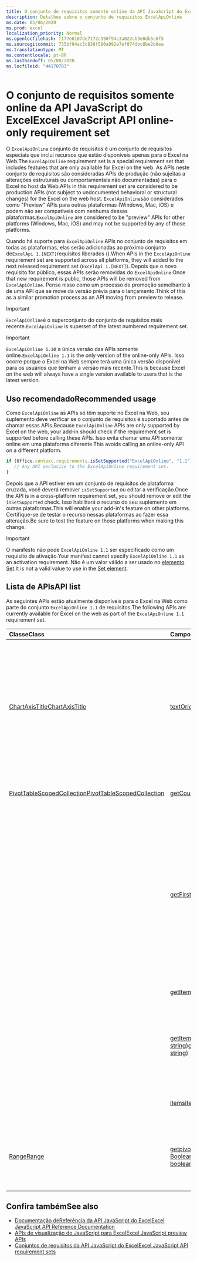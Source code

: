 ```yaml
---
title: O conjunto de requisitos somente online da API JavaScript do Excel
description: Detalhes sobre o conjunto de requisitos ExcelApiOnline
ms.date: 05/06/2020
ms.prod: excel
localization_priority: Normal
ms.openlocfilehash: f177e0107de7172c350f94c3a022cb3e0db5c6f5
ms.sourcegitcommit: 735bf94ac3c838f580a992e7ef074dbc8be2b0ea
ms.translationtype: MT
ms.contentlocale: pt-BR
ms.lasthandoff: 05/08/2020
ms.locfileid: "44170783"
---
```

# <a name="excel-javascript-api-online-only-requirement-set"></a><span data-ttu-id="a42a3-103">O conjunto de requisitos somente online da API JavaScript do Excel</span><span class="sxs-lookup"><span data-stu-id="a42a3-103">Excel JavaScript API online-only requirement set</span></span>

<span data-ttu-id="a42a3-104">O `ExcelApiOnline` conjunto de requisitos é um conjunto de requisitos especiais que inclui recursos que estão disponíveis apenas para o Excel na Web.</span><span class="sxs-lookup"><span data-stu-id="a42a3-104">The `ExcelApiOnline` requirement set is a special requirement set that includes features that are only available for Excel on the web.</span></span> <span data-ttu-id="a42a3-105">As APIs neste conjunto de requisitos são consideradas APIs de produção (não sujeitas a alterações estruturais ou comportamentais não documentadas) para o Excel no host da Web.</span><span class="sxs-lookup"><span data-stu-id="a42a3-105">APIs in this requirement set are considered to be production APIs (not subject to undocumented behavioral or structural changes) for the Excel on the web host.</span></span> <span data-ttu-id="a42a3-106">`ExcelApiOnline`são considerados como "Preview" APIs para outras plataformas (Windows, Mac, iOS) e podem não ser compatíveis com nenhuma dessas plataformas.</span><span class="sxs-lookup"><span data-stu-id="a42a3-106">`ExcelApiOnline` are considered to be "preview" APIs for other platforms (Windows, Mac, iOS) and may not be supported by any of those platforms.</span></span>

<span data-ttu-id="a42a3-107">Quando há suporte para `ExcelApiOnline` APIs no conjunto de requisitos em todas as plataformas, elas serão adicionadas ao próximo conjunto de`ExcelApi 1.[NEXT]`requisitos liberados ().</span><span class="sxs-lookup"><span data-stu-id="a42a3-107">When APIs in the `ExcelApiOnline` requirement set are supported across all platforms, they will added to the next released requirement set (`ExcelApi 1.[NEXT]`).</span></span> <span data-ttu-id="a42a3-108">Depois que o novo requisito for público, essas APIs serão removidas do `ExcelApiOnline`.</span><span class="sxs-lookup"><span data-stu-id="a42a3-108">Once that new requirement is public, those APIs will be removed from `ExcelApiOnline`.</span></span> <span data-ttu-id="a42a3-109">Pense nisso como um processo de promoção semelhante à de uma API que se move da versão prévia para o lançamento.</span><span class="sxs-lookup"><span data-stu-id="a42a3-109">Think of this as a similar promotion process as an API moving from preview to release.</span></span>

> [!IMPORTANT]
> <span data-ttu-id="a42a3-110">`ExcelApiOnline`é o superconjunto do conjunto de requisitos mais recente.</span><span class="sxs-lookup"><span data-stu-id="a42a3-110">`ExcelApiOnline` is superset of the latest numbered requirement set.</span></span>

> [!IMPORTANT]
> <span data-ttu-id="a42a3-111">`ExcelApiOnline 1.1`é a única versão das APIs somente online.</span><span class="sxs-lookup"><span data-stu-id="a42a3-111">`ExcelApiOnline 1.1` is the only version of the online-only APIs.</span></span> <span data-ttu-id="a42a3-112">Isso ocorre porque o Excel na Web sempre terá uma única versão disponível para os usuários que tenham a versão mais recente.</span><span class="sxs-lookup"><span data-stu-id="a42a3-112">This is because Excel on the web will always have a single version available to users that is the latest version.</span></span>

## <a name="recommended-usage"></a><span data-ttu-id="a42a3-113">Uso recomendado</span><span class="sxs-lookup"><span data-stu-id="a42a3-113">Recommended usage</span></span>

<span data-ttu-id="a42a3-114">Como `ExcelApiOnline` as APIs só têm suporte no Excel na Web, seu suplemento deve verificar se o conjunto de requisitos é suportado antes de chamar essas APIs.</span><span class="sxs-lookup"><span data-stu-id="a42a3-114">Because `ExcelApiOnline` APIs are only supported by Excel on the web, your add-in should check if the requirement set is supported before calling these APIs.</span></span> <span data-ttu-id="a42a3-115">Isso evita chamar uma API somente online em uma plataforma diferente.</span><span class="sxs-lookup"><span data-stu-id="a42a3-115">This avoids calling an online-only API on a different platform.</span></span>

```js
if (Office.context.requirements.isSetSupported("ExcelApiOnline", "1.1")) {
   // Any API exclusive to the ExcelApiOnline requirement set.
}
```

<span data-ttu-id="a42a3-116">Depois que a API estiver em um conjunto de requisitos de plataforma cruzada, você deverá remover `isSetSupported` ou editar a verificação.</span><span class="sxs-lookup"><span data-stu-id="a42a3-116">Once the API is in a cross-platform requirement set, you should remove or edit the `isSetSupported` check.</span></span> <span data-ttu-id="a42a3-117">Isso habilitará o recurso do seu suplemento em outras plataformas.</span><span class="sxs-lookup"><span data-stu-id="a42a3-117">This will enable your add-in's feature on other platforms.</span></span> <span data-ttu-id="a42a3-118">Certifique-se de testar o recurso nessas plataformas ao fazer essa alteração.</span><span class="sxs-lookup"><span data-stu-id="a42a3-118">Be sure to test the feature on those platforms when making this change.</span></span>

> [!IMPORTANT]
> <span data-ttu-id="a42a3-119">O manifesto não pode `ExcelApiOnline 1.1` ser especificado como um requisito de ativação.</span><span class="sxs-lookup"><span data-stu-id="a42a3-119">Your manifest cannot specify `ExcelApiOnline 1.1` as an activation requirement.</span></span> <span data-ttu-id="a42a3-120">Não é um valor válido a ser usado no [elemento Set](../manifest/set.md).</span><span class="sxs-lookup"><span data-stu-id="a42a3-120">It is not a valid value to use in the [Set element](../manifest/set.md).</span></span>

## <a name="api-list"></a><span data-ttu-id="a42a3-121">Lista de APIs</span><span class="sxs-lookup"><span data-stu-id="a42a3-121">API list</span></span>

<span data-ttu-id="a42a3-122">As seguintes APIs estão atualmente disponíveis para o Excel na Web como parte do conjunto `ExcelApiOnline 1.1` de requisitos.</span><span class="sxs-lookup"><span data-stu-id="a42a3-122">The following APIs are currently available for Excel on the web as part of the `ExcelApiOnline 1.1` requirement set.</span></span>

| <span data-ttu-id="a42a3-123">Classe</span><span class="sxs-lookup"><span data-stu-id="a42a3-123">Class</span></span> | <span data-ttu-id="a42a3-124">Campos</span><span class="sxs-lookup"><span data-stu-id="a42a3-124">Fields</span></span> | <span data-ttu-id="a42a3-125">Descrição</span><span class="sxs-lookup"><span data-stu-id="a42a3-125">Description</span></span> |
|:---|:---|:---|
|[<span data-ttu-id="a42a3-126">ChartAxisTitle</span><span class="sxs-lookup"><span data-stu-id="a42a3-126">ChartAxisTitle</span></span>](/javascript/api/excel/excel.chartaxistitle)|[<span data-ttu-id="a42a3-127">textOrientation</span><span class="sxs-lookup"><span data-stu-id="a42a3-127">textOrientation</span></span>](/javascript/api/excel/excel.chartaxistitle#textorientation)|<span data-ttu-id="a42a3-128">Especifica o ângulo no qual o texto é orientado para o título do eixo do gráfico.</span><span class="sxs-lookup"><span data-stu-id="a42a3-128">Specifies the angle to which the text is oriented for the chart axis title.</span></span> <span data-ttu-id="a42a3-129">O valor deve ser um inteiro de-90 a 90 ou o inteiro 180 para texto orientado verticalmente.</span><span class="sxs-lookup"><span data-stu-id="a42a3-129">The value should either be an integer from -90 to 90 or the integer 180 for vertically-oriented text.</span></span>|
|[<span data-ttu-id="a42a3-130">PivotTableScopedCollection</span><span class="sxs-lookup"><span data-stu-id="a42a3-130">PivotTableScopedCollection</span></span>](/javascript/api/excel/excel.pivottablescopedcollection)|[<span data-ttu-id="a42a3-131">getCount()</span><span class="sxs-lookup"><span data-stu-id="a42a3-131">getCount()</span></span>](/javascript/api/excel/excel.pivottablescopedcollection#getcount--)|<span data-ttu-id="a42a3-132">Obtém o número de tabelas dinâmicas na coleção.</span><span class="sxs-lookup"><span data-stu-id="a42a3-132">Gets the number of PivotTables in the collection.</span></span>|
||[<span data-ttu-id="a42a3-133">getFirst()</span><span class="sxs-lookup"><span data-stu-id="a42a3-133">getFirst()</span></span>](/javascript/api/excel/excel.pivottablescopedcollection#getfirst--)|<span data-ttu-id="a42a3-134">Obtém a primeira tabela dinâmica na coleção.</span><span class="sxs-lookup"><span data-stu-id="a42a3-134">Gets the first PivotTable in the collection.</span></span> <span data-ttu-id="a42a3-135">As tabelas dinâmicas da coleção são classificadas de cima para baixo e da esquerda para a direita, de forma que a tabela superior esquerda seja a primeira tabela dinâmica na coleção.</span><span class="sxs-lookup"><span data-stu-id="a42a3-135">The PivotTables in the collection are sorted top to bottom and left to right, such that top-left table is the first PivotTable in the collection.</span></span>|
||[<span data-ttu-id="a42a3-136">getItem(key: string)</span><span class="sxs-lookup"><span data-stu-id="a42a3-136">getItem(key: string)</span></span>](/javascript/api/excel/excel.pivottablescopedcollection#getitem-key-)|<span data-ttu-id="a42a3-137">Obtém uma Tabela Dinâmica por nome.</span><span class="sxs-lookup"><span data-stu-id="a42a3-137">Gets a PivotTable by name.</span></span>|
||[<span data-ttu-id="a42a3-138">getItemOrNullObject(name: string)</span><span class="sxs-lookup"><span data-stu-id="a42a3-138">getItemOrNullObject(name: string)</span></span>](/javascript/api/excel/excel.pivottablescopedcollection#getitemornullobject-name-)|<span data-ttu-id="a42a3-139">Obtém uma Tabela Dinâmica por nome.</span><span class="sxs-lookup"><span data-stu-id="a42a3-139">Gets a PivotTable by name.</span></span> <span data-ttu-id="a42a3-140">Se a tabela dinâmica não existir, retornará um objeto null.</span><span class="sxs-lookup"><span data-stu-id="a42a3-140">If the PivotTable does not exist, will return a null object.</span></span>|
||[<span data-ttu-id="a42a3-141">items</span><span class="sxs-lookup"><span data-stu-id="a42a3-141">items</span></span>](/javascript/api/excel/excel.pivottablescopedcollection#items)|<span data-ttu-id="a42a3-142">Obtém os itens filhos carregados nesta coleção.</span><span class="sxs-lookup"><span data-stu-id="a42a3-142">Gets the loaded child items in this collection.</span></span>|
|[<span data-ttu-id="a42a3-143">Range</span><span class="sxs-lookup"><span data-stu-id="a42a3-143">Range</span></span>](/javascript/api/excel/excel.range)|[<span data-ttu-id="a42a3-144">getpivotrs (fullyContained?: Boolean)</span><span class="sxs-lookup"><span data-stu-id="a42a3-144">getPivotTables(fullyContained?: boolean)</span></span>](/javascript/api/excel/excel.range#getpivottables-fullycontained-)|<span data-ttu-id="a42a3-145">Obtém uma coleção com escopo de tabelas dinâmicas que se sobrepõe ao intervalo.</span><span class="sxs-lookup"><span data-stu-id="a42a3-145">Gets a scoped collection of PivotTables that overlap with the range.</span></span>|

## <a name="see-also"></a><span data-ttu-id="a42a3-146">Confira também</span><span class="sxs-lookup"><span data-stu-id="a42a3-146">See also</span></span>

- [<span data-ttu-id="a42a3-147">Documentação deReferência da API JavaScript do Excel</span><span class="sxs-lookup"><span data-stu-id="a42a3-147">Excel JavaScript API Reference Documentation</span></span>](/javascript/api/excel?view=excel-js-online)
- [<span data-ttu-id="a42a3-148">APIs de visualização do JavaScript para Excel</span><span class="sxs-lookup"><span data-stu-id="a42a3-148">Excel JavaScript preview APIs</span></span>](./excel-preview-apis.md)
- [<span data-ttu-id="a42a3-149">Conjuntos de requisitos da API JavaScript do Excel</span><span class="sxs-lookup"><span data-stu-id="a42a3-149">Excel JavaScript API requirement sets</span></span>](./excel-api-requirement-sets.md)
